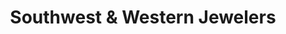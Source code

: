 ---
title: "Southwest & Western Jewelers"
url: /austin/southwest-und-western-jewelers/
shop: Schmuck
---